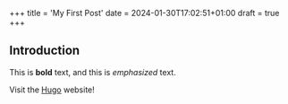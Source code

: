 +++
title = 'My First Post'
date = 2024-01-30T17:02:51+01:00
draft = true
+++
## Introduction

This is **bold** text, and this is *emphasized* text.

Visit the [Hugo](https://gohugo.io) website!
